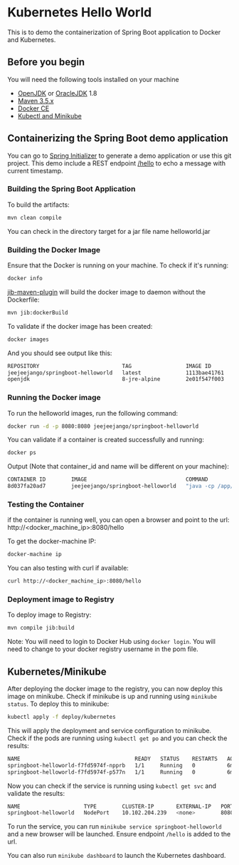 # Kubernetes Hello World
This is to demo the containerization of Spring Boot application to Docker and Kubernetes.

## Before you begin
You will need the following tools installed on your machine
* [OpenJDK](https://openjdk.java.net/install/) or
  [OracleJDK](https://www.oracle.com/technetwork/java/javase/downloads/index.html) 1.8
* [Maven 3.5.x](http://maven.apache.org/download.cgi)
* [Docker CE](https://docs.docker.com/install/)
* [Kubectl and Minikube](https://kubernetes.io/docs/tasks/tools/install-minikube/)

## Containerizing the Spring Boot demo application
You can go to [Spring Initializer](https://start.spring.io/) to generate a demo 
application or use this git project. This demo include a REST endpoint 
[\/hello](http://localhost:8080/hello) to echo a message with current timestamp.

### Building the Spring Boot Application
To build the artifacts:
``` bash
mvn clean compile
```

You can check in the directory target for a jar file name helloworld.jar

### Building the Docker Image
Ensure that the Docker is running on your machine. To check if it's running:
```bash
docker info
```

[jib-maven-plugin](https://github.com/GoogleContainerTools/jib/tree/master/jib-maven-plugin)
will build the docker image to daemon without the Dockerfile:
```bash
mvn jib:dockerBuild
```

To validate if the docker image has been created:
```bash
docker images
```

And you should see output like this:
```bash
REPOSITORY                          TAG                 IMAGE ID            CREATED             SIZE
jeejeejango/springboot-helloworld   latest              1113bae41761        20 seconds ago      99.2MB
openjdk                             8-jre-alpine        2e01f547f003        4 days ago          83MB
```

### Running the Docker image
To run the helloworld images, run the following command:
```bash
docker run -d -p 8080:8080 jeejeejango/springboot-helloworld
```

You can validate if a container is created successfully and running:
```bash
docker ps
``` 
Output (Note that container_id and name will be different on your machine):
```bash
CONTAINER ID        IMAGE                               COMMAND                  CREATED              STATUS              PORTS                    NAMES
8d037fa20ad7        jeejeejango/springboot-helloworld   "java -cp /app/resou…"   About a minute ago   Up About a minute   0.0.0.0:8080->8080/tcp   suspicious_nightingale
```

### Testing the Container 
if the container is running well, you can open a browser and point to the url: http://<docker_machine_ip>:8080/hello

To get the docker-machine IP:
```bash
docker-machine ip
```

You can also testing with curl if available:
```bash
curl http://<docker_machine_ip>:8080/hello
```

### Deployment image to Registry
To deploy image to  Registry:
```bash
mvn compile jib:build
```
Note: You will need to login to Docker Hub using `docker login`. You will need to change 
to your docker registry username in the pom file.

## Kubernetes/Minikube
After deploying the docker image to the registry, you can now deploy this image on minikube.
Check if  minikube is up and running using `minikube status`. To deploy this to minikube:
```bash
kubectl apply -f deploy/kubernetes
```

This will apply the deployment and service configuration to minikube. Check if the pods 
are running using `kubectl get po` and you can check the results:
```bash
NAME                                    READY   STATUS    RESTARTS   AGE
springboot-helloworld-f7fd5974f-npprb   1/1     Running   0          6m
springboot-helloworld-f7fd5974f-p577n   1/1     Running   0          6m
```

Now you can check if the service is running using `kubectl get svc` and validate the 
results:
```bash
NAME                    TYPE        CLUSTER-IP       EXTERNAL-IP   PORT(S)          AGE
springboot-helloworld   NodePort    10.102.204.239   <none>        8080:31355/TCP   7m
```

To run the service, you can run `minikube service springboot-helloworld` and a new 
browser will be launched. Ensure endpoint `/hello` is added to the url.

You can also run `minikube dashboard` to launch the Kubernetes dashboard.